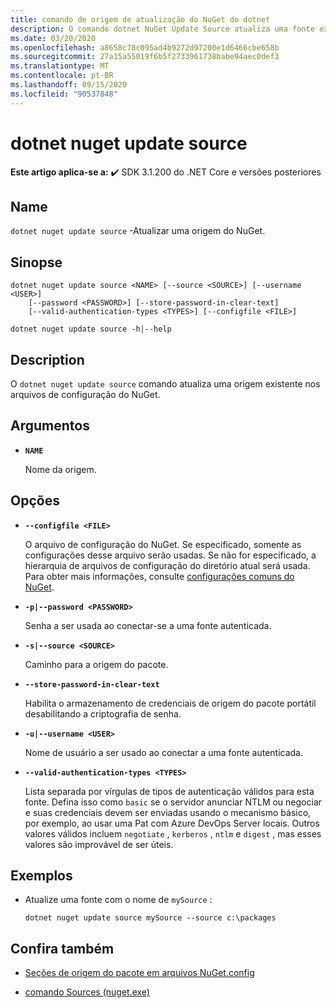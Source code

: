 ```yaml
---
title: comando de origem de atualização do NuGet do dotnet
description: O comando dotnet NuGet Update Source atualiza uma fonte existente nos arquivos de configuração do NuGet.
ms.date: 03/20/2020
ms.openlocfilehash: a8658c78c095ad4b9272d97200e1d6466cbe658b
ms.sourcegitcommit: 27a15a55019f6b5f2733961738babe94aec0def3
ms.translationtype: MT
ms.contentlocale: pt-BR
ms.lasthandoff: 09/15/2020
ms.locfileid: "90537848"
---
```

# <a name="dotnet-nuget-update-source"></a>dotnet nuget update source

**Este artigo aplica-se a:** ✔️ SDK 3.1.200 do .NET Core e versões posteriores

## <a name="name"></a>Name

`dotnet nuget update source` -Atualizar uma origem do NuGet.

## <a name="synopsis"></a>Sinopse

```dotnetcli
dotnet nuget update source <NAME> [--source <SOURCE>] [--username <USER>]
    [--password <PASSWORD>] [--store-password-in-clear-text]
    [--valid-authentication-types <TYPES>] [--configfile <FILE>]

dotnet nuget update source -h|--help
```

## <a name="description"></a>Description

O `dotnet nuget update source` comando atualiza uma origem existente nos arquivos de configuração do NuGet.

## <a name="arguments"></a>Argumentos

- **`NAME`**

  Nome da origem.

## <a name="options"></a>Opções

- **`--configfile <FILE>`**

  O arquivo de configuração do NuGet. Se especificado, somente as configurações desse arquivo serão usadas. Se não for especificado, a hierarquia de arquivos de configuração do diretório atual será usada. Para obter mais informações, consulte [configurações comuns do NuGet](/nuget/consume-packages/configuring-nuget-behavior).

- **`-p|--password <PASSWORD>`**

  Senha a ser usada ao conectar-se a uma fonte autenticada.

- **`-s|--source <SOURCE>`**

  Caminho para a origem do pacote.

- **`--store-password-in-clear-text`**

  Habilita o armazenamento de credenciais de origem do pacote portátil desabilitando a criptografia de senha.

- **`-u|--username <USER>`**

  Nome de usuário a ser usado ao conectar a uma fonte autenticada.

- **`--valid-authentication-types <TYPES>`**

  Lista separada por vírgulas de tipos de autenticação válidos para esta fonte. Defina isso como `basic` se o servidor anunciar NTLM ou negociar e suas credenciais devem ser enviadas usando o mecanismo básico, por exemplo, ao usar uma Pat com Azure DevOps Server locais. Outros valores válidos incluem `negotiate` , `kerberos` , `ntlm` e `digest` , mas esses valores são improvável de ser úteis.

## <a name="examples"></a>Exemplos

- Atualize uma fonte com o nome de `mySource` :

  ```dotnetcli
  dotnet nuget update source mySource --source c:\packages
  ```

## <a name="see-also"></a>Confira também

- [Seções de origem do pacote em arquivos NuGet.config](/nuget/reference/nuget-config-file#package-source-sections)

- [comando Sources (nuget.exe)](/nuget/reference/cli-reference/cli-ref-sources)
